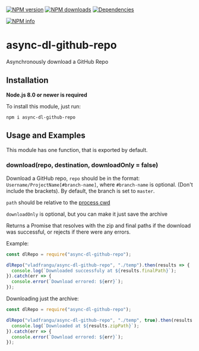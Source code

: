 <div>
  <br />
  <p>
    <a href="https://www.npmjs.com/package/async-dl-github-repo"><img src="https://img.shields.io/npm/v/async-dl-github-repo.svg?maxAge=3600" alt="NPM version" /></a>
    <a href="https://www.npmjs.com/package/async-dl-github-repo"><img src="https://img.shields.io/npm/dt/async-dl-github-repo.svg?maxAge=3600" alt="NPM downloads" /></a>
    <a href="https://david-dm.org/KingDGrizzle/async-dl-github-repo"><img src="https://img.shields.io/david/KingDGrizzle/async-dl-github-repo.svg?maxAge=3600" alt="Dependencies" /></a>
  </p>
  <p>
    <a href="https://nodei.co/npm/async-dl-github-repo/"><img src="https://nodei.co/npm/async-dl-github-repo.png?downloads=true&stars=true" alt="NPM info"></a>
  </p>
</div>

# async-dl-github-repo

Asynchronously download a GitHub Repo

## Installation

**Node.js 8.0 or newer is required**

To install this module, just run:

```
npm i async-dl-github-repo
```

## Usage and Examples

This module has one function, that is exported by default.

### download(repo, destination, downloadOnly = false)

Download a GitHub repo, `repo` should be in the format: `Username/ProjectName[#branch-name]`, where `#branch-name` is optional. (Don't include the brackets). By default, the branch is set to `master`.

`path` should be relative to the [process cwd](https://nodejs.org/api/process.html#process_process_cwd)

`downloadOnly` is optional, but you can make it just save the archive

Returns a Promise that resolves with the zip and final paths if the download was successful, or rejects if there were any errors.

Example:

```js
const dlRepo = require("async-dl-github-repo");

dlRepo("vladfrangu/async-dl-github-repo", "./temp").then(results => {
  console.log(`Downloaded successfuly at ${results.finalPath}`);
}).catch(err => {
  console.error(`Download errored: ${err}`);
});
```

Downloading just the archive:

```js
const dlRepo = require("async-dl-github-repo");

dlRepo("vladfrangu/async-dl-github-repo", "./temp", true).then(results => {
  console.log(`Downloaded at ${results.zipPath}`);
}).catch(err => {
  console.error(`Download errored: ${err}`);
});
```
